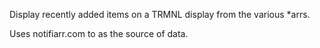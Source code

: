 Display recently added items on a TRMNL display from the various *arrs.

Uses notifiarr.com to as the source of data.
